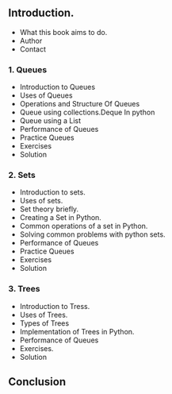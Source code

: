## Introduction.
* What this book aims to do.
* Author
* Contact

### 1. Queues
* Introduction to Queues
* Uses of Queues
* Operations and Structure Of Queues
* Queue using collections.Deque In python
* Queue using a List
* Performance of Queues
* Practice Queues
* Exercises
* Solution

### 2. Sets
* Introduction to sets.
* Uses of sets.
* Set theory briefly.
* Creating a Set in Python.
* Common operations of a set in Python.
* Solving common problems with python sets.
* Performance of Queues
* Practice Queues
* Exercises
* Solution

### 3. Trees
* Introduction to Tress.
* Uses of Trees.
* Types of Trees
* Implementation of Trees in Python.
* Performance of Queues
* Exercises.
* Solution

## Conclusion

